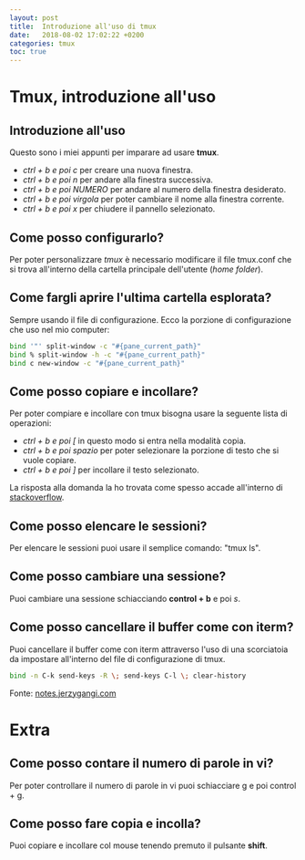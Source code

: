 ```yaml
---
layout: post
title:  Introduzione all'uso di tmux
date:   2018-08-02 17:02:22 +0200
categories: tmux
toc: true
---
```


# Tmux, introduzione all'uso

## Introduzione all'uso

Questo sono i miei appunti per imparare ad usare **tmux**.

- *ctrl + b e poi c* per creare una nuova finestra.
- *ctrl + b e poi n* per andare alla finestra successiva.
- *ctrl + b e poi NUMERO* per andare al numero della finestra desiderato.
- *ctrl + b e poi virgola* per poter cambiare il nome alla finestra corrente.
- *ctrl + b e poi x* per chiudere il pannello selezionato.

## Come posso configurarlo?

Per poter personalizzare *tmux* è necessario modificare il file tmux.conf che si trova all'interno della cartella principale dell'utente (_home folder_).

## Come fargli aprire l'ultima cartella esplorata?

Sempre usando il file di configurazione.
Ecco la porzione di configurazione che uso nel mio computer:

```bash
bind '"' split-window -c "#{pane_current_path}"
bind % split-window -h -c "#{pane_current_path}"
bind c new-window -c "#{pane_current_path}"
```

## Come posso copiare e incollare?

Per poter compiare e incollare con tmux bisogna usare la seguente lista di operazioni:

- *ctrl + b e poi [* in questo modo si entra nella modalità copia.
- *ctrl + b e poi spazio* per poter selezionare la porzione di testo che si vuole copiare.
- *ctrl + b e poi ]* per incollare il testo selezionato.

La risposta alla domanda la ho trovata come spesso accade all'interno di [stackoverflow](https://unix.stackexchange.com/questions/12032/how-to-create-a-new-window-on-the-current-directory-in-tmux).

## Come posso elencare le sessioni?

Per elencare le sessioni puoi usare il semplice comando: "tmux ls".

## Come posso cambiare una sessione?

Puoi cambiare una sessione schiacciando **control + b** e poi *s*.

## Come posso cancellare il buffer come con iterm?

Puoi cancellare il buffer come con iterm attraverso l'uso di una scorciatoia da impostare all'interno del file di configurazione di tmux.

```bash
bind -n C-k send-keys -R \; send-keys C-l \; clear-history
```

Fonte: [notes.jerzygangi.com](http://notes.jerzygangi.com/the-only-way-that-actually-works-to-clear-the-screen-in-tmux/)

# Extra

## Come posso contare il numero di parole in vi?

Per poter controllare il numero di parole in vi puoi schiacciare g e poi control + g.

## Come posso fare copia e incolla?

Puoi copiare e incollare col mouse tenendo premuto il pulsante **shift**.
